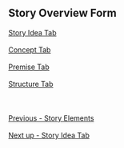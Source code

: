 ## Story Overview Form ##
[Story Idea Tab](Story_Idea_Tab.md) <br/><br/>
[Concept Tab](Concept_Tab.md) <br/><br/>
[Premise Tab](Premise_Tab.md) <br/><br/>
[Structure Tab](Structure_Tab.md) <br/><br/>
 <br/><br/>
[Previous - Story Elements](Story_Elements.md) <br/><br/>
[Next up - Story Idea Tab](Story_Idea_Tab.md)
